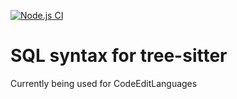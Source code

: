 [![Node.js CI](https://github.com/m-novikov/tree-sitter-sql/actions/workflows/node.js.yml/badge.svg)](https://github.com/m-novikov/tree-sitter-sql/actions/workflows/node.js.yml)

# SQL syntax for tree-sitter
Currently being used for CodeEditLanguages

